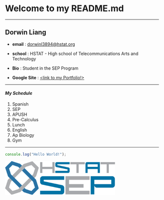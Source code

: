 # Welcome to my README.md
---
## Dorwin Liang 


* **email** : dorwinl3894@hstat.org  

* **school** : HSTAT - High school of Telecommunications Arts and Technology

* **Bio** : Student in the SEP Program  

* **Google Site** : [<link to my Portfolio!>](https://sites.google.com/a/hstat.org/dorwinl3894sep11/home)  

---
#### *My Schedule*
1. Spanish
2. SEP
3. APUSH
4. Pre-Calculus
5. Lunch
6. English
7. Ap Biology
8. Gym
 ---

```javascript   
console.log("Hello World!");
```

<img src="logo.png"/>


